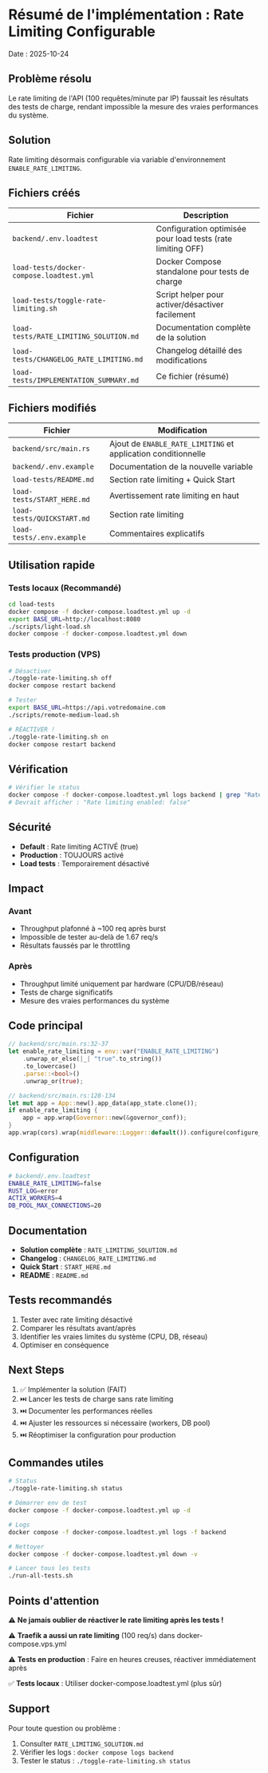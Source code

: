 # Résumé de l'implémentation : Rate Limiting Configurable

Date : 2025-10-24

## Problème résolu

Le rate limiting de l'API (100 requêtes/minute par IP) faussait les résultats des tests de charge, rendant impossible la mesure des vraies performances du système.

## Solution

Rate limiting désormais configurable via variable d'environnement `ENABLE_RATE_LIMITING`.

## Fichiers créés

| Fichier | Description |
|---------|-------------|
| `backend/.env.loadtest` | Configuration optimisée pour load tests (rate limiting OFF) |
| `load-tests/docker-compose.loadtest.yml` | Docker Compose standalone pour tests de charge |
| `load-tests/toggle-rate-limiting.sh` | Script helper pour activer/désactiver facilement |
| `load-tests/RATE_LIMITING_SOLUTION.md` | Documentation complète de la solution |
| `load-tests/CHANGELOG_RATE_LIMITING.md` | Changelog détaillé des modifications |
| `load-tests/IMPLEMENTATION_SUMMARY.md` | Ce fichier (résumé) |

## Fichiers modifiés

| Fichier | Modification |
|---------|--------------|
| `backend/src/main.rs` | Ajout de `ENABLE_RATE_LIMITING` et application conditionnelle |
| `backend/.env.example` | Documentation de la nouvelle variable |
| `load-tests/README.md` | Section rate limiting + Quick Start |
| `load-tests/START_HERE.md` | Avertissement rate limiting en haut |
| `load-tests/QUICKSTART.md` | Section rate limiting |
| `load-tests/.env.example` | Commentaires explicatifs |

## Utilisation rapide

### Tests locaux (Recommandé)

```bash
cd load-tests
docker compose -f docker-compose.loadtest.yml up -d
export BASE_URL=http://localhost:8080
./scripts/light-load.sh
docker compose -f docker-compose.loadtest.yml down
```

### Tests production (VPS)

```bash
# Désactiver
./toggle-rate-limiting.sh off
docker compose restart backend

# Tester
export BASE_URL=https://api.votredomaine.com
./scripts/remote-medium-load.sh

# RÉACTIVER !
./toggle-rate-limiting.sh on
docker compose restart backend
```

## Vérification

```bash
# Vérifier le status
docker compose -f docker-compose.loadtest.yml logs backend | grep "Rate limiting"
# Devrait afficher : "Rate limiting enabled: false"
```

## Sécurité

- **Default** : Rate limiting ACTIVÉ (true)
- **Production** : TOUJOURS activé
- **Load tests** : Temporairement désactivé

## Impact

### Avant
- Throughput plafonné à ~100 req après burst
- Impossible de tester au-delà de 1.67 req/s
- Résultats faussés par le throttling

### Après
- Throughput limité uniquement par hardware (CPU/DB/réseau)
- Tests de charge significatifs
- Mesure des vraies performances du système

## Code principal

```rust
// backend/src/main.rs:32-37
let enable_rate_limiting = env::var("ENABLE_RATE_LIMITING")
    .unwrap_or_else(|_| "true".to_string())
    .to_lowercase()
    .parse::<bool>()
    .unwrap_or(true);

// backend/src/main.rs:128-134
let mut app = App::new().app_data(app_state.clone());
if enable_rate_limiting {
    app = app.wrap(Governor::new(&governor_conf));
}
app.wrap(cors).wrap(middleware::Logger::default()).configure(configure_routes)
```

## Configuration

```bash
# backend/.env.loadtest
ENABLE_RATE_LIMITING=false
RUST_LOG=error
ACTIX_WORKERS=4
DB_POOL_MAX_CONNECTIONS=20
```

## Documentation

- **Solution complète** : `RATE_LIMITING_SOLUTION.md`
- **Changelog** : `CHANGELOG_RATE_LIMITING.md`
- **Quick Start** : `START_HERE.md`
- **README** : `README.md`

## Tests recommandés

1. Tester avec rate limiting désactivé
2. Comparer les résultats avant/après
3. Identifier les vraies limites du système (CPU, DB, réseau)
4. Optimiser en conséquence

## Next Steps

1. ✅ Implémenter la solution (FAIT)
2. ⏭️ Lancer les tests de charge sans rate limiting
3. ⏭️ Documenter les performances réelles
4. ⏭️ Ajuster les ressources si nécessaire (workers, DB pool)
5. ⏭️ Réoptimiser la configuration pour production

## Commandes utiles

```bash
# Status
./toggle-rate-limiting.sh status

# Démarrer env de test
docker compose -f docker-compose.loadtest.yml up -d

# Logs
docker compose -f docker-compose.loadtest.yml logs -f backend

# Nettoyer
docker compose -f docker-compose.loadtest.yml down -v

# Lancer tous les tests
./run-all-tests.sh
```

## Points d'attention

⚠️ **Ne jamais oublier de réactiver le rate limiting après les tests !**

⚠️ **Traefik a aussi un rate limiting** (100 req/s) dans docker-compose.vps.yml

⚠️ **Tests en production** : Faire en heures creuses, réactiver immédiatement après

✅ **Tests locaux** : Utiliser docker-compose.loadtest.yml (plus sûr)

## Support

Pour toute question ou problème :
1. Consulter `RATE_LIMITING_SOLUTION.md`
2. Vérifier les logs : `docker compose logs backend`
3. Tester le status : `./toggle-rate-limiting.sh status`
